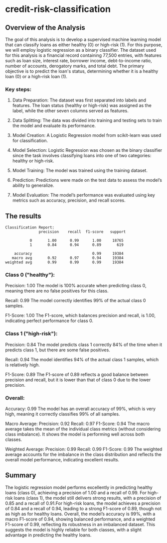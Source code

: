 # credit-risk-classification
## Overview of the Analysis

The goal of this analysis is to develop a supervised machine learning model that can classify loans as either healthy (0) or high-risk (1). For this purpose, we will employ logistic regression as a binary classifier. The dataset used for this analysis is a financial record containing 77,500 entries, with features such as loan size, interest rate, borrower income, debt-to-income ratio, number of accounts, derogatory marks, and total debt. The primary objective is to predict the loan's status, determining whether it is a healthy loan (0) or a high-risk loan (1).

### Key steps:
1. Data Preparation: The dataset was first separated into labels and features. The loan status (healthy or high-risk) was assigned as the label, while the other seven columns served as features.

2. Data Splitting: The data was divided into training and testing sets to train the model and evaluate its performance.

3. Model Creation: A Logistic Regression model from scikit-learn was used for classification.

4. Model Selection: Logistic Regression was chosen as the binary classifier since the task involves classifying loans into one of two categories: healthy or high-risk.

5. Model Training: The model was trained using the training dataset.

6. Prediction: Predictions were made on the test data to assess the model’s ability to generalize.

7. Model Evaluation: The model’s performance was evaluated using key metrics such as accuracy, precision, and recall scores.

## The results

```
Classification Report:
               precision    recall  f1-score   support

           0       1.00      0.99      1.00     18765
           1       0.84      0.94      0.89       619
           
    accuracy                           0.99     19384
   macro avg       0.92      0.97      0.94     19384
weighted avg       0.99      0.99      0.99     19384
```

### Class 0 ("healthy"):

Precision: 1.00
The model is 100% accurate when predicting class 0, meaning there are no false positives for this class.

Recall: 0.99
The model correctly identifies 99% of the actual class 0 samples.

F1-Score: 1.00
The F1-score, which balances precision and recall, is 1.00, indicating perfect performance for class 0.

### Class 1 ("high-risk"):

Precision: 0.84
The model predicts class 1 correctly 84% of the time when it predicts class 1, but there are some false positives.

Recall: 0.94
The model identifies 94% of the actual class 1 samples, which is relatively high.

F1-Score: 0.89
The F1-score of 0.89 reflects a good balance between precision and recall, but it is lower than that of class 0 due to the lower precision.

### Overall:

Accuracy: 0.99
The model has an overall accuracy of 99%, which is very high, meaning it correctly classifies 99% of all samples.

Macro Average:
Precision: 0.92
Recall: 0.97
F1-Score: 0.94
The macro average takes the mean of the individual class metrics (without considering class imbalance). It shows the model is performing well across both classes.

Weighted Average:
Precision: 0.99
Recall: 0.99
F1-Score: 0.99
The weighted average accounts for the imbalance in the class distribution and reflects the overall model performance, indicating excellent results.

## Summary

The logistic regression model performs excellently in predicting healthy loans (class 0), achieving a precision of 1.00 and a recall of 0.99. For high-risk loans (class 1), the model still delivers strong results, with a precision of 0.85 and a recall of 0.91.For high-risk loans, the model achieves a precision of 0.84 and a recall of 0.94, leading to a strong F1-score of 0.89, though not as high as for healthy loans. Overall, the model’s accuracy is 99%, with a macro F1-score of 0.94, showing balanced performance, and a weighted F1-score of 0.99, reflecting its robustness in an imbalanced dataset. This suggests the model is highly reliable for both classes, with a slight advantage in predicting the healthy loans.
